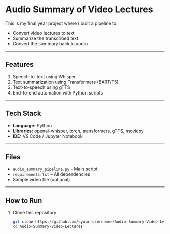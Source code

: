 # Audio Summary of Video Lectures

This is my final year project where I built a pipeline to:
- Convert video lectures to text
- Summarize the transcribed text
- Convert the summary back to audio

---

## Features
1. Speech-to-text using Whisper  
2. Text summarization using Transformers (BART/T5)  
3. Text-to-speech using gTTS  
4. End-to-end automation with Python scripts

---

## Tech Stack
- **Language:** Python
- **Libraries:** openai-whisper, torch, transformers, gTTS, moviepy
- **IDE:** VS Code / Jupyter Notebook

---

## Files
- `audio_summary_pipeline.py` – Main script
- `requirements.txt` – All dependencies
- Sample video file (optional)

---

## How to Run
1. Clone this repository:
   ```bash
   git clone https://github.com/<your-username>/Audio-Summary-Video-Lectures.git
   cd Audio-Summary-Video-Lectures
